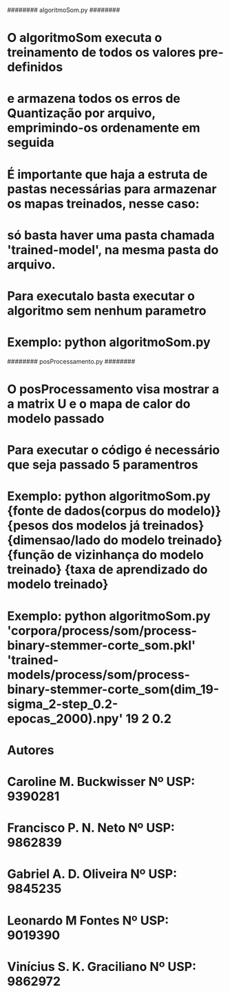 ######## algoritmoSom.py ########
# O algoritmoSom executa o treinamento de todos os valores pre-definidos
# e armazena todos os erros de Quantização por arquivo, emprimindo-os ordenamente em seguida 
# É importante que haja a estruta de pastas necessárias para armazenar os mapas treinados, nesse caso:
# só basta haver uma pasta chamada 'trained-model', na mesma pasta do arquivo.
# Para executalo basta executar o algoritmo sem nenhum parametro
# Exemplo: python algoritmoSom.py

######## posProcessamento.py ########
# O posProcessamento visa mostrar a a matrix U e o mapa de calor do modelo passado
# Para executar o código é necessário que seja passado 5 paramentros
# Exemplo: python algoritmoSom.py {fonte de dados(corpus do modelo)} {pesos dos modelos já treinados} {dimensao/lado do modelo treinado} {função de vizinhança do modelo treinado} {taxa de aprendizado do modelo treinado}
# Exemplo: python algoritmoSom.py 'corpora/process/som/process-binary-stemmer-corte_som.pkl' 'trained-models/process/som/process-binary-stemmer-corte_som(dim_19-sigma_2-step_0.2-epocas_2000).npy' 19 2 0.2

# Autores
# Caroline M. Buckwisser Nº USP: 9390281
# Francisco P. N. Neto Nº USP: 9862839
# Gabriel A. D. Oliveira Nº USP: 9845235
# Leonardo M Fontes Nº USP: 9019390
# Vinícius S. K. Graciliano Nº USP: 9862972